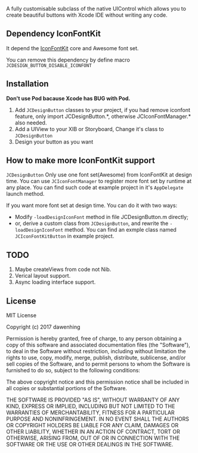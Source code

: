 A fully customisable subclass of the native UIControl which allows you to create beautiful buttons with Xcode IDE without writing any code.


## Dependency IconFontKit
It depend the [IconFontKit](https://github.com/ElfSundae/IconFontKit) core and Awesome font set.

You can remove this dependency by define macro `JCDESIGN_BUTTON_DISABLE_ICONFONT`

## Installation

**Don't use Pod bacause Xcode has BUG with Pod.**

1. Add `JCDesignButton` classes to your project, if you had remove iconfont feature, only import JCDesignButton.\*, otherwise  JCIconFontManager.\* also needed.
2. Add a UIView to your XIB or Storyboard, Change it's class to `JCDesignButton`
3. Design your button as you want



## How to make more IconFontKit support

`JCDesignButton` Only use one font set(Awesome) from IconFontKit at design time. You can use `JCIconFontManager` to register more font set by runtime at any place. You can find such code at example project in it's `AppDelegate` launch method.

If you want more font set at design time. You can do it with two ways: 

* Modify `-loadDesignIconFont` method in file JCDesignButton.m directly;
* or, derive a custom class from `JCDesignButton`, and rewrite the `-loadDesignIconFont` method. You can find an exmple class named `JCIconFontKitButton` in example project.

## TODO

1. Maybe createViews from code not Nib.
2. Verical layout support.
3. Async loading interface support.

## License
MIT License

Copyright (c) 2017 dawenhing

Permission is hereby granted, free of charge, to any person obtaining a copy
of this software and associated documentation files (the "Software"), to deal
in the Software without restriction, including without limitation the rights
to use, copy, modify, merge, publish, distribute, sublicense, and/or sell
copies of the Software, and to permit persons to whom the Software is
furnished to do so, subject to the following conditions:

The above copyright notice and this permission notice shall be included in all
copies or substantial portions of the Software.

THE SOFTWARE IS PROVIDED "AS IS", WITHOUT WARRANTY OF ANY KIND, EXPRESS OR
IMPLIED, INCLUDING BUT NOT LIMITED TO THE WARRANTIES OF MERCHANTABILITY,
FITNESS FOR A PARTICULAR PURPOSE AND NONINFRINGEMENT. IN NO EVENT SHALL THE
AUTHORS OR COPYRIGHT HOLDERS BE LIABLE FOR ANY CLAIM, DAMAGES OR OTHER
LIABILITY, WHETHER IN AN ACTION OF CONTRACT, TORT OR OTHERWISE, ARISING FROM,
OUT OF OR IN CONNECTION WITH THE SOFTWARE OR THE USE OR OTHER DEALINGS IN THE
SOFTWARE.
